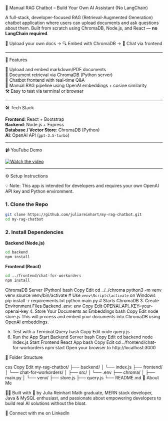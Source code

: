 🧠 Manual RAG Chatbot – Build Your Own AI Assistant (No LangChain)

A full-stack, developer-focused RAG (Retrieval-Augmented Generation) chatbot application where users can upload documents and ask questions about them. Built from scratch using ChromaDB, Node.js, and React — **no LangChain required**.

📁 Upload your own docs → 🔍 Embed with ChromaDB → 💬 Chat via frontend

---

🚀 Features

📂 Upload and embed markdown/PDF documents  
🔎 Document retrieval via ChromaDB (Python server)  
💬 Chatbot frontend with real-time Q&A  
🧠 Manual RAG pipeline using OpenAI embeddings + cosine similarity  
🛠 Easy to test via terminal or browser  

---

🛠 Tech Stack

**Frontend**: React + Bootstrap  
**Backend**: Node.js + Express  
**Database / Vector Store**: ChromaDB (Python)  
**AI**: OpenAI API (`gpt-3.5-turbo`)

---

📹 YouTube Demo

[![Watch the video](https://img.youtube.com/vi/YOUR_VIDEO_ID_HERE/0.jpg)](https://www.youtube.com/watch?v=YOUR_VIDEO_ID_HERE)

---

⚙️ Setup Instructions

💡 Note: This app is intended for developers and requires your own OpenAI API key and Python environment.

### 1. Clone the Repo

```bash
git clone https://github.com/juliareinhart/my-rag-chatbot.git
cd my-rag-chatbot
```

### 2. Install Dependencies
**Backend (Node.js)**
```bash
cd backend
npm install
```
**Frontend (React)**
```bash
cd ../frontend/chat-for-workorders
npm install
```
ChromaDB Server (Python)
bash
Copy
Edit
cd ../../chroma
python3 -m venv venv
source venv/bin/activate        # Use `venv\Scripts\activate` on Windows
pip install -r requirements.txt
python main.py                  # Starts ChromaDB
3. Create Environment Files
Backend .env:
env
Copy
Edit
OPENAI_API_KEY=your-openai-key
4. Store Your Documents as Embeddings
bash
Copy
Edit
node store.js
This will process and embed your documents into ChromaDB using OpenAI embeddings.

5. Test with a Terminal Query
bash
Copy
Edit
node query.js
6. Run the App
Start Backend Server
bash
Copy
Edit
cd backend
node index.js
Start Frontend React App
bash
Copy
Edit
cd ../frontend/chat-for-workorders
npm start
Open your browser to http://localhost:3000

📂 Folder Structure

css
Copy
Edit
my-rag-chatbot/
├── backend/
│   └── index.js
├── frontend/
│   └── chat-for-workorders/
│       ├── src/
│       └── .env
├── chroma/
│   ├── main.py
│   └── venv/
├── store.js
├── query.js
└── README.md
🙋 About Me

👩‍💻 Built with 💖 by Julia Reinhart
Math graduate, MERN stack developer, Java & MySQL enthusiast, and passionate about empowering developers to build real AI solutions without the bloat.

🔗 Connect with me on LinkedIn
